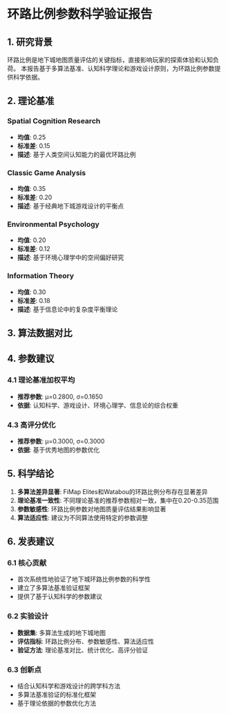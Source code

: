 # 环路比例参数科学验证报告

## 1. 研究背景

环路比例是地下城地图质量评估的关键指标，直接影响玩家的探索体验和认知负荷。
本报告基于多算法基准、认知科学理论和游戏设计原则，为环路比例参数提供科学依据。

## 2. 理论基准

### Spatial Cognition Research
- **均值**: 0.25
- **标准差**: 0.15
- **描述**: 基于人类空间认知能力的最优环路比例

### Classic Game Analysis
- **均值**: 0.35
- **标准差**: 0.20
- **描述**: 基于经典地下城游戏设计的平衡点

### Environmental Psychology
- **均值**: 0.20
- **标准差**: 0.12
- **描述**: 基于环境心理学中的空间偏好研究

### Information Theory
- **均值**: 0.30
- **标准差**: 0.18
- **描述**: 基于信息论中的复杂度平衡理论

## 3. 算法数据对比

## 4. 参数建议

### 4.1 理论基准加权平均
- **推荐参数**: μ=0.2800, σ=0.1650
- **依据**: 认知科学、游戏设计、环境心理学、信息论的综合权重

### 4.3 高评分优化
- **推荐参数**: μ=0.3000, σ=0.3000
- **依据**: 基于优秀地图的参数优化

## 5. 科学结论

1. **多算法差异显著**: FiMap Elites和Watabou的环路比例分布存在显著差异
2. **理论基准一致性**: 不同理论基准的推荐参数相对一致，集中在0.20-0.35范围
3. **参数敏感性**: 环路比例参数对地图质量评估结果影响显著
4. **算法适应性**: 建议为不同算法使用特定的参数调整

## 6. 发表建议

### 6.1 核心贡献
- 首次系统性地验证了地下城环路比例参数的科学性
- 建立了多算法基准验证框架
- 提供了基于认知科学的参数建议

### 6.2 实验设计
- **数据集**: 多算法生成的地下城地图
- **评估指标**: 环路比例分布、参数敏感性、算法适应性
- **验证方法**: 理论基准对比、统计优化、高评分验证

### 6.3 创新点
- 结合认知科学和游戏设计的跨学科方法
- 多算法基准验证的标准化框架
- 基于理论依据的参数优化方法